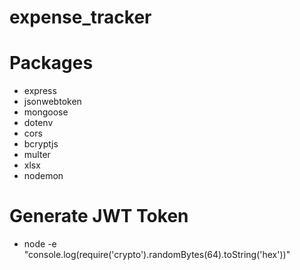 # expense_tracker

# Packages
- express 
- jsonwebtoken 
- mongoose 
- dotenv 
- cors 
- bcryptjs 
- multer 
- xlsx
- nodemon

# Generate JWT Token
- node -e "console.log(require('crypto').randomBytes(64).toString('hex'))"
